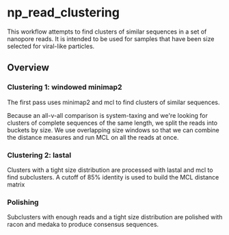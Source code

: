 # np_read_clustering

This workflow attempts to find clusters of similar sequences in a set of
nanopore reads. It is intended to be used for samples that have been size
selected for viral-like particles.

## Overview

### Clustering 1: windowed minimap2

The first pass uses minimap2 and mcl to find clusters of similar sequences.

Because an all-v-all comparison is system-taxing and we're looking for clusters
of complete sequences of the same length, we split the reads into buckets by
size. We use overlapping size windows so that we can combine the distance
measures and run MCL on all the reads at once.

### Clustering 2: lastal
Clusters with a tight size distribution are processed with lastal and mcl to
find subclusters. A cutoff of 85% identity is used to build the MCL distance
matrix

### Polishing
Subclusters with enough reads and a tight size distribution are polished with
racon and medaka to produce consensus sequences.
